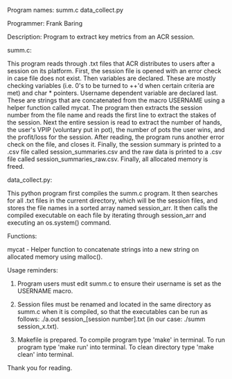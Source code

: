 Program names: summ.c data_collect.py

Programmer: Frank Baring

Description: Program to extract key metrics from an ACR session.


summ.c:

This program reads through .txt files that ACR distributes to users after a session on its platform.
First, the session file is opened with an error check in case file does not exist. Then variables are
declared. These are mostly checking variables (i.e. 0's to be turned to ++'d when certain criteria are met)
and char * pointers. Username dependent variable are declared last. These are strings that are concatenated
from the macro USERNAME using a helper function called mycat. The program then extracts the session number 
from the file name and reads the first line to extract the stakes of the session. Next the entire session is read to 
extract the number of hands, the user's VPIP (voluntary put in pot), the number of pots the user wins, and the 
profit/loss for the session. After reading, the program runs another error check on the file, and closes it. Finally,
the session summary is printed to a .csv file called session_summaries.csv and the raw data is printed to a .csv 
file called session_summaries_raw.csv. Finally, all allocated memory is freed.


data_collect.py:

This python program first compiles the summ.c program. It then searches for all .txt files in the current directory, 
which will be the session files, and stores the file names in a sorted array named session_arr. It then calls the compiled 
executable on each file by iterating through session_arr and executing an os.system() command.


Functions:

mycat - Helper function to concatenate strings into a new string on allocated memory using malloc().


Usage reminders:

1) Program users must edit summ.c to ensure their username is set as the USERNAME macro.

2) Session files must be renamed and located in the same directory as summ.c when it is compiled, so that the
executables can be run as follows: ./a.out session_[session number].txt (in our case: ./summ session_x.txt).

3) Makefile is prepared. To compile program type 'make' in terminal. To run program type 'make run' into terminal.
To clean directory type 'make clean' into terminal.


Thank you for reading.    

